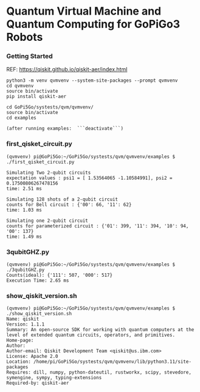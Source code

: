 # Quantum Virtual Machine and Quantum Computing for GoPiGo3 Robots


### Getting Started

REF: https://qiskit.github.io/qiskit-aer/index.html

```
python3 -m venv qvmvenv --system-site-packages --prompt qvmvenv
cd qvmvenv
source bin/activate
pip install qiskit-aer
```


```
cd GoPi5Go/systests/qvm/qvmvenv/
source bin/activate
cd examples

(after running examples:  ```deactivate```)
```

### first_qisket_circuit.py
```
(qvmvenv) pi@GoPi5Go:~/GoPi5Go/systests/qvm/qvmvenv/examples $ ./first_qisket_circuit.py 

Simulating Two 2-qubit circuits
expectation values : psi1 = [ 1.53564065 -1.10584991], psi2 = 0.17500806267478156
time: 2.51 ms

Simulating 128 shots of a 2-qubit circuit
counts for Bell circuit : {'00': 66, '11': 62}
time: 1.03 ms

Simulating one 2-qubit circuit
counts for parameterized circuit : {'01': 399, '11': 394, '10': 94, '00': 137}
time: 1.49 ms

```

### 3qubitGHZ.py
```
(qvmvenv) pi@GoPi5Go:~/GoPi5Go/systests/qvm/qvmvenv/examples $ ./3qubitGHZ.py 
Counts(ideal): {'111': 507, '000': 517}
Execution Time: 2.65 ms

```

### show_qiskit_version.sh
```
(qvmvenv) pi@GoPi5Go:~/GoPi5Go/systests/qvm/qvmvenv/examples $ ./show_qiskit_version.sh 
Name: qiskit
Version: 1.1.1
Summary: An open-source SDK for working with quantum computers at the level of extended quantum circuits, operators, and primitives.
Home-page: 
Author: 
Author-email: Qiskit Development Team <qiskit@us.ibm.com>
License: Apache 2.0
Location: /home/pi/GoPi5Go/systests/qvm/qvmvenv/lib/python3.11/site-packages
Requires: dill, numpy, python-dateutil, rustworkx, scipy, stevedore, symengine, sympy, typing-extensions
Required-by: qiskit-aer

```
